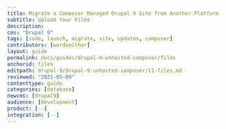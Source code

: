 ```yaml
---
title: Migrate a Composer Managed Drupal 9 Site from Another Platform
subtitle: Upload Your Files
description: 
cms: "Drupal 9"
tags: [code, launch, migrate, site, updates, composer]
contributors: [wordsmither]
layout: guide
permalink: docs/guides/drupal-9-unhosted-composer/files
anchorid: files
editpath: drupal-9/drupal-9-unhosted-composer/11-files.md
reviewed: "2021-05-09"
contenttype: guide
categories: [database]
newcms: [drupal9]
audience: [development]
product: [--]
integration: [--]
---
```


<Partial file="migrate/drupal-addfiles.md" />
